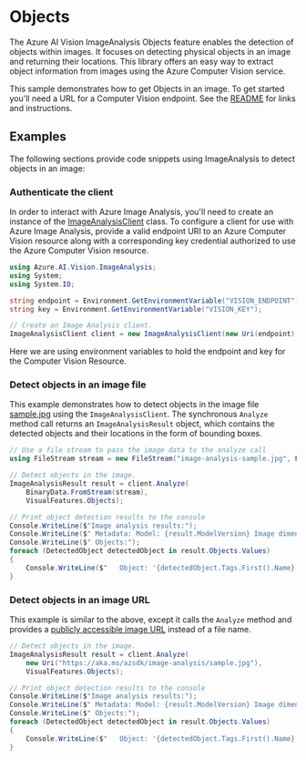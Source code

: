 # Objects

The Azure AI Vision ImageAnalysis Objects feature enables the detection of objects within images. It focuses on detecting physical objects in an image and returning their locations. This library offers an easy way to extract object information from images using the Azure Computer Vision service.

This sample demonstrates how to get Objects in an image. To get started you'll need a URL for a Computer Vision endpoint. See the [README](https://github.com/Azure/azure-sdk-for-net/blob/main/sdk/vision/Azure.AI.Vision.ImageAnalysis/README.md) for links and instructions.

## Examples

The following sections provide code snippets using ImageAnalysis to detect objects in an image:

### Authenticate the client

In order to interact with Azure Image Analysis, you'll need to create an instance of the [ImageAnalysisClient][imageanalysis_client_class]
class. To configure a client for use with Azure Image Analysis, provide a valid endpoint URI to an Azure Computer Vision resource
along with a corresponding key credential authorized to use the Azure Computer Vision resource.

```C# Snippet:ImageAnalysisUsing
using Azure.AI.Vision.ImageAnalysis;
using System;
using System.IO;
```
```C# Snippet:ImageAnalysisAuth
string endpoint = Environment.GetEnvironmentVariable("VISION_ENDPOINT");
string key = Environment.GetEnvironmentVariable("VISION_KEY");

// Create an Image Analysis client.
ImageAnalysisClient client = new ImageAnalysisClient(new Uri(endpoint), new AzureKeyCredential(key));
```

Here we are using environment variables to hold the endpoint and key for the Computer Vision Resource.

### Detect objects in an image file

This example demonstrates how to detect objects in the image file [sample.jpg](https://aka.ms/azsdk/image-analysis/sample.jpg) using the `ImageAnalysisClient`. The synchronous `Analyze` method call returns an `ImageAnalysisResult` object, which contains the detected objects and their locations in the form of bounding boxes.

```C# Snippet:ImageAnalysisObjectsFromFile
// Use a file stream to pass the image data to the analyze call
using FileStream stream = new FileStream("image-analysis-sample.jpg", FileMode.Open);

// Detect objects in the image.
ImageAnalysisResult result = client.Analyze(
    BinaryData.FromStream(stream),
    VisualFeatures.Objects);

// Print object detection results to the console
Console.WriteLine($"Image analysis results:");
Console.WriteLine($" Metadata: Model: {result.ModelVersion} Image dimensions: {result.Metadata.Width} x {result.Metadata.Height}");
Console.WriteLine($" Objects:");
foreach (DetectedObject detectedObject in result.Objects.Values)
{
    Console.WriteLine($"   Object: '{detectedObject.Tags.First().Name}', Bounding box {detectedObject.BoundingBox.ToString()}");
}
```

### Detect objects in an image URL

This example is similar to the above, except it calls the `Analyze` method and provides a [publicly accessible image URL](https://aka.ms/azsdk/image-analysis/sample.jpg) instead of a file name.

```C# Snippet:ImageAnalysisObjectsFromUrl
// Detect objects in the image.
ImageAnalysisResult result = client.Analyze(
    new Uri("https://aka.ms/azsdk/image-analysis/sample.jpg"),
    VisualFeatures.Objects);

// Print object detection results to the console
Console.WriteLine($"Image analysis results:");
Console.WriteLine($" Metadata: Model: {result.ModelVersion} Image dimensions: {result.Metadata.Width} x {result.Metadata.Height}");
Console.WriteLine($" Objects:");
foreach (DetectedObject detectedObject in result.Objects.Values)
{
    Console.WriteLine($"   Object: '{detectedObject.Tags.First().Name}', Bounding box {detectedObject.BoundingBox.ToString()}");
}
```

[imageanalysis_client_class]: https://github.com/Azure/azure-sdk-for-net/blob/main/sdk/vision/Azure.AI.Vision.ImageAnalysis/src/Custom/ImageAnalysisClient.cs